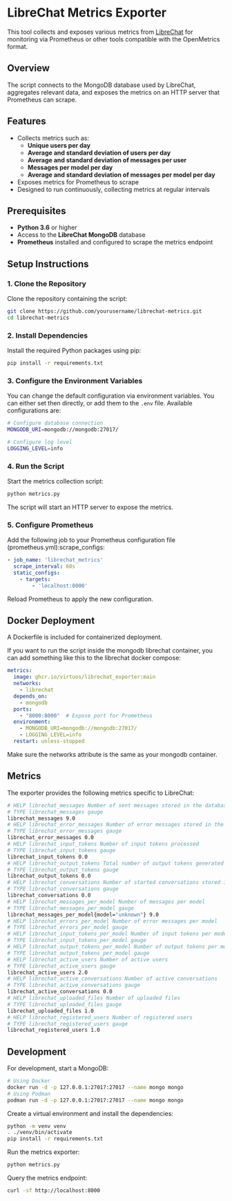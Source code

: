 # LibreChat Metrics Exporter

This tool collects and exposes various metrics from [LibreChat](https://www.librechat.ai) for monitoring via Prometheus or other tools compatible with the OpenMetrics format.

## Overview

The script connects to the MongoDB database used by LibreChat, aggregates relevant data, and exposes the metrics on an HTTP server that Prometheus can scrape.

## Features

- Collects metrics such as:
  - **Unique users per day**
  - **Average and standard deviation of users per day**
  - **Average and standard deviation of messages per user**
  - **Messages per model per day**
  - **Average and standard deviation of messages per model per day**
- Exposes metrics for Prometheus to scrape
- Designed to run continuously, collecting metrics at regular intervals

## Prerequisites

- **Python 3.6** or higher
- Access to the **LibreChat MongoDB** database
- **Prometheus** installed and configured to scrape the metrics endpoint

## Setup Instructions

### 1. Clone the Repository

Clone the repository containing the script:

```bash
git clone https://github.com/yourusername/librechat-metrics.git
cd librechat-metrics
```

### 2. Install Dependencies

Install the required Python packages using pip:

```sh
pip install -r requirements.txt
```

### 3. Configure the Environment Variables

You can change the default configuration via environment variables.
You can either set then directly, or add them to the `.env` file.
Available configurations are:

```sh
# Configure database connection
MONGODB_URI=mongodb://mongodb:27017/

# Configure log level
LOGGING_LEVEL=info
```

### 4. Run the Script

Start the metrics collection script:

```sh
python metrics.py
```

The script will start an HTTP server to expose the metrics.

### 5. Configure Prometheus

Add the following job to your Prometheus configuration file (prometheus.yml):scrape_configs:

```yaml
- job_name: 'librechat_metrics'
  scrape_interval: 60s
  static_configs:
    - targets:
        - 'localhost:8000'
```

Reload Prometheus to apply the new configuration.

## Docker Deployment

A Dockerfile is included for containerized deployment.

If you want to run the script inside the mongodb librechat container, you can add something like this to the librechat docker compose:

```yaml
metrics:
  image: ghcr.io/virtuos/librechat_exporter:main
  networks:
    - librechat
  depends_on:
    - mongodb
  ports:
    - "8000:8000"  # Expose port for Prometheus
  environment:
    - MONGODB_URI=mongodb://mongodb:27017/
    - LOGGING_LEVEL=info
  restart: unless-stopped
```

Make sure the networks attribute is the same as your mongodb container.

## Metrics

The exporter provides the following metrics specific to LibreChat:

```sh
# HELP librechat_messages Number of sent messages stored in the database
# TYPE librechat_messages gauge
librechat_messages 9.0
# HELP librechat_error_messages Number of error messages stored in the database
# TYPE librechat_error_messages gauge
librechat_error_messages 0.0
# HELP librechat_input_tokens Number of input tokens processed
# TYPE librechat_input_tokens gauge
librechat_input_tokens 0.0
# HELP librechat_output_tokens Total number of output tokens generated
# TYPE librechat_output_tokens gauge
librechat_output_tokens 0.0
# HELP librechat_conversations Number of started conversations stored in the database
# TYPE librechat_conversations gauge
librechat_conversations 0.0
# HELP librechat_messages_per_model Number of messages per model
# TYPE librechat_messages_per_model gauge
librechat_messages_per_model{model="unknown"} 9.0
# HELP librechat_errors_per_model Number of error messages per model
# TYPE librechat_errors_per_model gauge
# HELP librechat_input_tokens_per_model Number of input tokens per model
# TYPE librechat_input_tokens_per_model gauge
# HELP librechat_output_tokens_per_model Number of output tokens per model
# TYPE librechat_output_tokens_per_model gauge
# HELP librechat_active_users Number of active users
# TYPE librechat_active_users gauge
librechat_active_users 2.0
# HELP librechat_active_conversations Number of active conversations
# TYPE librechat_active_conversations gauge
librechat_active_conversations 0.0
# HELP librechat_uploaded_files Number of uploaded files
# TYPE librechat_uploaded_files gauge
librechat_uploaded_files 1.0
# HELP librechat_registered_users Number of registered users
# TYPE librechat_registered_users gauge
librechat_registered_users 1.0
```

## Development

For development, start a MongoDB:

```sh
# Using Docker
docker run -d -p 127.0.0.1:27017:27017 --name mongo mongo
# Using Podman
podman run -d -p 127.0.0.1:27017:27017 --name mongo mongo
```

Create a virtual environment and install the dependencies:

```sh
python -m venv venv
. ./venv/bin/activate
pip install -r requirements.txt
```

Run the metrics exporter:

```sh
python metrics.py
```

Query the metrics endpoint:

```sh
curl -sf http://localhost:8000
```
